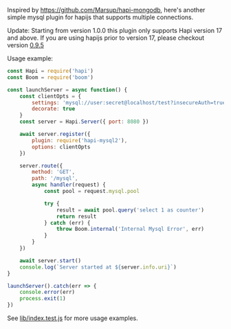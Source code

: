 Inspired by https://github.com/Marsup/hapi-mongodb, here's another simple
mysql plugin for hapijs that supports multiple connections.

Update: Starting from version 1.0.0 this plugin only supports Hapi version 17 and above. If you are using hapijs prior to version 17, please checkout version [0.9.5](https://github.com/midnightcodr/hapi-mysql2/tree/0.9.5)

Usage example: 

```javascript
const Hapi = require('hapi')
const Boom = require('boom')

const launchServer = async function() {
    const clientOpts = {
        settings: 'mysql://user:secret@localhost/test?insecureAuth=true',
        decorate: true
    }
    const server = Hapi.Server({ port: 8080 })

    await server.register({
        plugin: require('hapi-mysql2'),
        options: clientOpts
    })

    server.route({
        method: 'GET',
        path: '/mysql',
        async handler(request) {
            const pool = request.mysql.pool

            try {
                result = await pool.query('select 1 as counter')
                return result
            } catch (err) {
                throw Boom.internal('Internal Mysql Error', err)
            }
        }
    })

    await server.start()
    console.log(`Server started at ${server.info.uri}`)
}

launchServer().catch(err => {
    console.error(err)
    process.exit(1)
})

```

See [lib/index.test.js](lib/index.test.js) for more usage examples.

